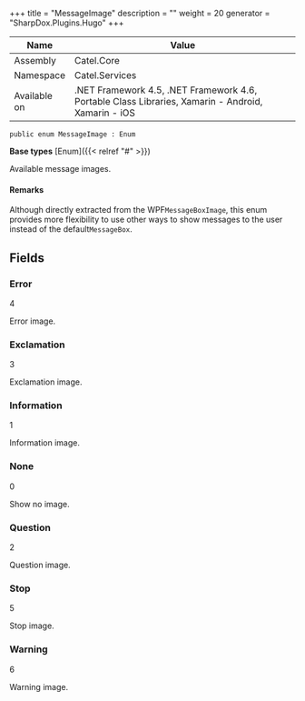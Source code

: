 

+++
title = "MessageImage" 
description = ""
weight = 20
generator = "SharpDox.Plugins.Hugo"
+++

Name|Value
---|---
Assembly|Catel.Core
Namespace|Catel.Services
Available on|.NET Framework 4.5, .NET Framework 4.6, Portable Class Libraries, Xamarin - Android, Xamarin - iOS

```
public enum MessageImage : Enum
```

**Base types**
[Enum]({{&lt; relref "#" &gt;}})

Available message images.

#### Remarks

Although directly extracted from the WPF`MessageBoxImage`, this enum provides more flexibility to use other ways to show messages to the user instead of the default`MessageBox`.

## Fields

### Error

4

Error image.

### Exclamation

3

Exclamation image.

### Information

1

Information image.

### None

0

Show no image.

### Question

2

Question image.

### Stop

5

Stop image.

### Warning

6

Warning image.


